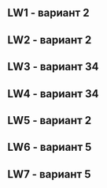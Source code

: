 ## LW1 - вариант 2
## LW2 - вариант 2
## LW3 - вариант 34
## LW4 - вариант 34
## LW5 - вариант 2
## LW6 - вариант 5
## LW7 - вариант 5